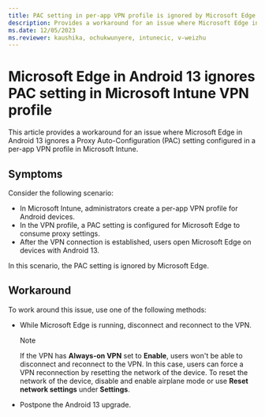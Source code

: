 ```yaml
---
title: PAC setting in per-app VPN profile is ignored by Microsoft Edge in Android 13
description: Provides a workaround for an issue where Microsoft Edge in Android 13 ignores a PAC setting in a per-app VPN profile that's created in Microsoft Intune.
ms.date: 12/05/2023
ms.reviewer: kaushika, ochukwunyere, intunecic, v-weizhu
---
```

# Microsoft Edge in Android 13 ignores PAC setting in Microsoft Intune VPN profile

This article provides a workaround for an issue where Microsoft Edge in Android 13 ignores a Proxy Auto-Configuration (PAC) setting configured in a per-app VPN profile in Microsoft Intune.

## Symptoms

Consider the following scenario:

- In Microsoft Intune, administrators create a per-app VPN profile for Android devices.
- In the VPN profile, a PAC setting is configured for Microsoft Edge to consume proxy settings.
- After the VPN connection is established, users open Microsoft Edge on devices with Android 13.

In this scenario, the PAC setting is ignored by Microsoft Edge.

## Workaround

To work around this issue, use one of the following methods:

- While Microsoft Edge is running, disconnect and reconnect to the VPN.

    > [!NOTE]
    > If the VPN has **Always-on VPN** set to **Enable**, users won't be able to disconnect and reconnect to the VPN. In this case, users can force a VPN reconnection by resetting the network of the device. To reset the network of the device, disable and enable airplane mode or use **Reset network settings** under **Settings**.

- Postpone the Android 13 upgrade.
